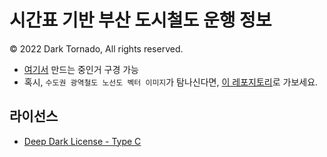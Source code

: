 # 시간표 기반 부산 도시철도 운행 정보
© 2022 Dark Tornado, All rights reserved.

* [여기서](https://darktornado.github.io/BusanSubwayLive/) 만드는 중인거 구경 가능
* 혹시, `수도권 광역철도 노선도 벡터 이미지`가 탐나신다면, [이 레포지토리](https://github.com/DarkTornado/MetroMapSVG)로 가보세요.

## 라이선스
* [Deep Dark License - Type C](LICENSE.md)
